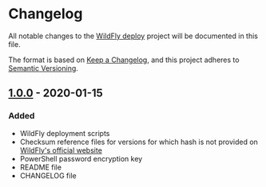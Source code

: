 # Changelog
All notable changes to the [WildFly deploy](https://github.com/Akaizoku/wildfly-deploy) project will be documented in this file.

The format is based on [Keep a Changelog](https://keepachangelog.com/en/1.0.0/),
and this project adheres to [Semantic Versioning](https://semver.org/spec/v2.0.0.html).

## [1.0.0](https://github.com/Akaizoku/wildfly-deploy/releases/tag/1.0.0) - 2020-01-15

### Added

-   WildFly deployment scripts
-   Checksum reference files for versions for which hash is not provided on [WildFly's official website](https://wildfly.org/downloads/)
-   PowerShell password encryption key
-   README file
-   CHANGELOG file
